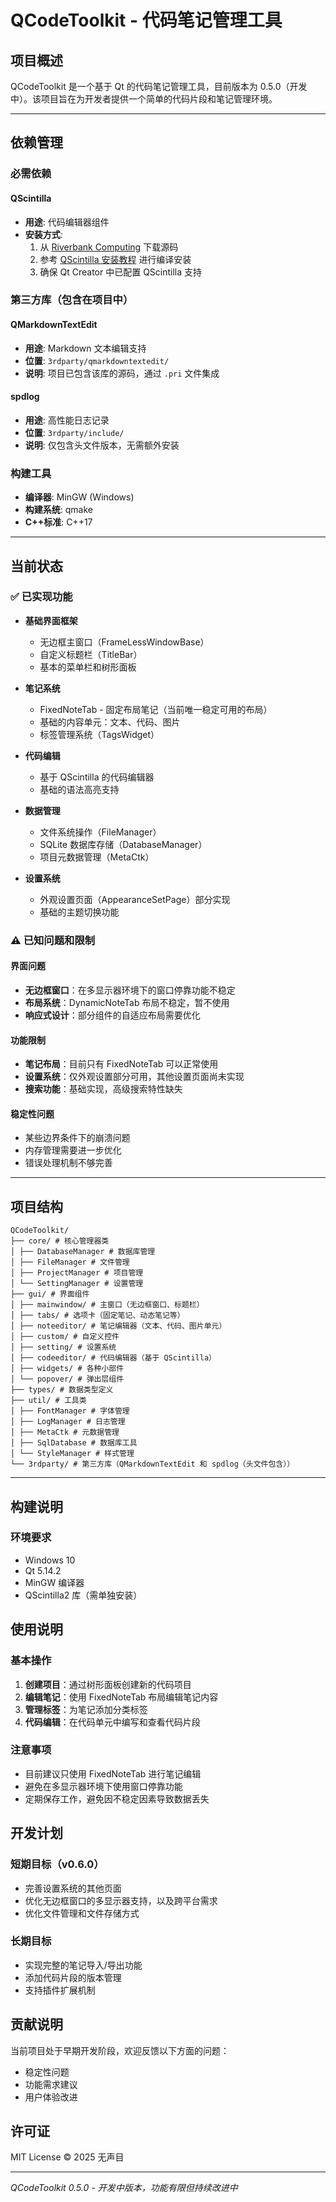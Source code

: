 # QCodeToolkit - 代码笔记管理工具

## 项目概述

QCodeToolkit 是一个基于 Qt 的代码笔记管理工具，目前版本为 0.5.0（开发中）。该项目旨在为开发者提供一个简单的代码片段和笔记管理环境。

---

## 依赖管理

### 必需依赖

#### QScintilla

- **用途**: 代码编辑器组件
- **安装方式**:
  1. 从 [Riverbank Computing](https://www.riverbankcomputing.com/software/qscintilla/download) 下载源码
  2. 参考 [QScintilla 安装教程](https://blog.csdn.net/qq_43680827/article/details/122611652) 进行编译安装
  3. 确保 Qt Creator 中已配置 QScintilla 支持

### 第三方库（包含在项目中）

#### QMarkdownTextEdit

- **用途**: Markdown 文本编辑支持
- **位置**: `3rdparty/qmarkdowntextedit/`
- **说明**: 项目已包含该库的源码，通过 `.pri` 文件集成

#### spdlog

- **用途**: 高性能日志记录
- **位置**: `3rdparty/include/`
- **说明**: 仅包含头文件版本，无需额外安装

### 构建工具

- **编译器**: MinGW (Windows)
- **构建系统**: qmake
- **C++标准**: C++17

---

## 当前状态

### ✅ 已实现功能

- **基础界面框架**
  - 无边框主窗口（FrameLessWindowBase）
  - 自定义标题栏（TitleBar）
  - 基本的菜单栏和树形面板

- **笔记系统**
  - FixedNoteTab - 固定布局笔记（当前唯一稳定可用的布局）
  - 基础的内容单元：文本、代码、图片
  - 标签管理系统（TagsWidget）

- **代码编辑**
  - 基于 QScintilla 的代码编辑器
  - 基础的语法高亮支持

- **数据管理**
  - 文件系统操作（FileManager）
  - SQLite 数据库存储（DatabaseManager）
  - 项目元数据管理（MetaCtk）

- **设置系统**
  - 外观设置页面（AppearanceSetPage）部分实现
  - 基础的主题切换功能

### ⚠️ 已知问题和限制

#### 界面问题

- **无边框窗口**：在多显示器环境下的窗口停靠功能不稳定
- **布局系统**：DynamicNoteTab 布局不稳定，暂不使用
- **响应式设计**：部分组件的自适应布局需要优化

#### 功能限制

- **笔记布局**：目前只有 FixedNoteTab 可以正常使用
- **设置系统**：仅外观设置部分可用，其他设置页面尚未实现
- **搜索功能**：基础实现，高级搜索特性缺失

#### 稳定性问题

- 某些边界条件下的崩溃问题
- 内存管理需要进一步优化
- 错误处理机制不够完善

---

## 项目结构

```
QCodeToolkit/
├── core/ # 核心管理器类
│ ├── DatabaseManager # 数据库管理
│ ├── FileManager # 文件管理
│ ├── ProjectManager # 项目管理
│ └── SettingManager # 设置管理
├── gui/ # 界面组件
│ ├── mainwindow/ # 主窗口（无边框窗口、标题栏）
│ ├── tabs/ # 选项卡（固定笔记、动态笔记等）
│ ├── noteeditor/ # 笔记编辑器（文本、代码、图片单元）
│ ├── custom/ # 自定义控件
│ ├── setting/ # 设置系统
│ ├── codeeditor/ # 代码编辑器（基于 QScintilla）
│ ├── widgets/ # 各种小部件
│ └── popover/ # 弹出层组件
├── types/ # 数据类型定义
├── util/ # 工具类
│ ├── FontManager # 字体管理
│ ├── LogManager # 日志管理
│ ├── MetaCtk # 元数据管理
│ ├── SqlDatabase # 数据库工具
│ └── StyleManager # 样式管理
└── 3rdparty/ # 第三方库（QMarkdownTextEdit 和 spdlog（头文件包含））
```

---

## 构建说明

### 环境要求

- Windows 10
- Qt 5.14.2
- MinGW 编译器
- QScintilla2 库（需单独安装）

## 使用说明

### 基本操作

1. **创建项目**：通过树形面板创建新的代码项目
2. **编辑笔记**：使用 FixedNoteTab 布局编辑笔记内容
3. **管理标签**：为笔记添加分类标签
4. **代码编辑**：在代码单元中编写和查看代码片段

### 注意事项

- 目前建议只使用 FixedNoteTab 进行笔记编辑
- 避免在多显示器环境下使用窗口停靠功能
- 定期保存工作，避免因不稳定因素导致数据丢失

## 开发计划

### 短期目标（v0.6.0）

- 完善设置系统的其他页面
- 优化无边框窗口的多显示器支持，以及跨平台需求
- 优化文件管理和文件存储方式

### 长期目标

- 实现完整的笔记导入/导出功能
- 添加代码片段的版本管理
- 支持插件扩展机制

## 贡献说明

当前项目处于早期开发阶段，欢迎反馈以下方面的问题：

- 稳定性问题
- 功能需求建议
- 用户体验改进

## 许可证

MIT License © 2025 无声目

---

*QCodeToolkit 0.5.0 - 开发中版本，功能有限但持续改进中*

